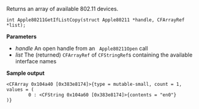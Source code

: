 Returns an array of available 802.11 devices.

` int Apple80211GetIfListCopy(struct Apple80211 *handle, CFArrayRef *list); `

**Parameters**

  * _handle_ An open handle from an ` Apple80211Open` call
  * _list_ The (returned) `CFArrayRef` of `CFStringRef`s containing the available interface names

**Sample output**

```
<CFArray 0x104a40 [0x383e8174]>{type = mutable-small, count = 1, values = (
        0 : <CFString 0x104a60 [0x383e8174]>{contents = "en0"}
)}
```